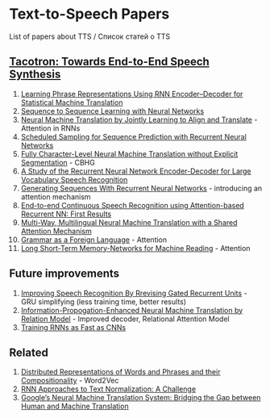 # Text-to-Speech Papers
List of papers about TTS / Список статей о TTS

## [Tacotron: Towards End-to-End Speech Synthesis](https://arxiv.org/pdf/1703.10135.pdf)
1. [Learning Phrase Representations Using RNN Encoder–Decoder for Statistical Machine Translation](https://arxiv.org/pdf/1406.1078v3.pdf)
2. [Sequence to Sequence Learning with Neural Networks](https://arxiv.org/pdf/1409.3215.pdf)
3. [Neural Machine Translation by Jointly Learning to Align and Translate](https://arxiv.org/pdf/1409.0473.pdf) - Attention in RNNs
4. [Scheduled Sampling for Sequence Prediction with Recurrent Neural Networks](http://papers.nips.cc/paper/5956-scheduled-sampling-for-sequence-prediction-with-recurrent-neural-networks.pdf)
5. [Fully Character-Level Neural Machine Translation without Explicit Segmentation](https://arxiv.org/pdf/1610.03017.pdf) - CBHG
6. [A Study of the Recurrent Neural Network Encoder-Decoder for Large Vocabulary Speech Recognition](http://homepages.inf.ed.ac.uk/srenals/ll-rnn-is15.pdf)
7. [Generating Sequences With Recurrent Neural Networks](https://arxiv.org/pdf/1308.0850) - introducing an attention mechanism
8. [End-to-end Continuous Speech Recognition using Attention-based Recurrent NN: First Results](https://arxiv.org/pdf/1412.1602.pdf)
9. [Multi-Way, Multilingual Neural Machine Translation with a Shared Attention Mechanism](https://arxiv.org/pdf/1601.01073.pdf)
10. [Grammar as a Foreign Language](https://arxiv.org/pdf/1412.7449.pdf) - Attention
11. [Long Short-Term Memory-Networks for Machine Reading](https://arxiv.org/pdf/1601.06733.pdf) - Attention
## Future improvements
1. [Improving Speech Recognition By Rrevising Gated Recurrent Units](https://arxiv.org/pdf/1710.00641.pdf) - GRU simplifying (less training time, better results)
2. [Information-Propogation-Enhanced Neural Machine Translation by Relation Model](https://arxiv.org/pdf/1709.01766.pdf) - Improved decoder, Relational Attention Model
3. [Training RNNs as Fast as CNNs](https://arxiv.org/pdf/1709.02755.pdf)
## Related
1. [Distributed Representations of Words and Phrases and their Compositionality](http://papers.nips.cc/paper/5021-distributed-representations-of-words-and-phrases-and-their-compositionality.pdf) - Word2Vec
2. [RNN Approaches to Text Normalization: A Challenge](https://arxiv.org/pdf/1611.00068.pdf)
3. [Google’s Neural Machine Translation System: Bridging the Gap between Human and Machine Translation](https://arxiv.org/pdf/1609.08144.pdf)

